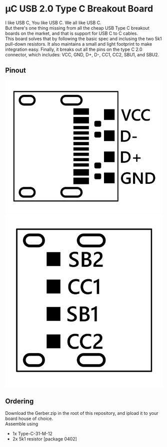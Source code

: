 #  µC USB 2.0 Type C Breakout Board
I like USB C, You like USB C. We all like USB C.  
But there's one thing missing from all the cheap USB Type C breakout boards on the market, and that is support for USB C to C cables.  
This board solves that by following the basic spec and inclusing the two 5k1 pull-down resistors. It also maintains a small and light footprint to make integration easy. Finally, it breaks out all the pins on the type C 2.0 connector, which includes: VCC, GND, D+, D-, CC1, CC2, SBU1, and SBU2.

## Pinout
![TOP](./Images/TOP.png)
![BOTTOM](./Images/BOTTOM.png)

## Ordering
Download the Gerber.zip in the root of this repository, and ipload it to your board house of choice.  
Assemble using
- 1x Type-C-31-M-12
- 2x 5k1 resistor [package 0402]
